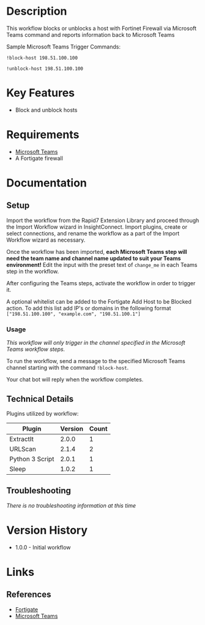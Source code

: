 # Description

This workflow blocks or unblocks a host with Fortinet Firewall via Microsoft Teams command and reports information back to Microsoft Teams

Sample Microsoft Teams Trigger Commands:

`!block-host 198.51.100.100`

`!unblock-host 198.51.100.100`

# Key Features

* Block and unblock hosts 

# Requirements


* [Microsoft Teams](https://insightconnect.help.rapid7.com/docs/microsoft-teams)
* A Fortigate firewall

# Documentation

## Setup

Import the workflow from the Rapid7 Extension Library and proceed through the Import Workflow wizard in InsightConnect. Import plugins, create or select connections, and rename the workflow as a part of the Import Workflow wizard as necessary.

Once the workflow has been imported, **each Microsoft Teams step will need the team name and channel name updated to suit your Teams environment!** Edit the input with the preset text of `change_me` in each Teams step in the workflow.

After configuring the Teams steps, activate the workflow in order to trigger it.
 
A optional whitelist can be added to the Fortigate Add Host to be Blocked action. To add this list add IP's or domains in the following format `["198.51.100.100", "example.com", "198.51.100.1"]`

### Usage

*This workflow will only trigger in the channel specified in the Microsoft Teams workflow steps.*

To run the workflow, send a message to the specified Microsoft Teams channel starting with the command `!block-host`.


Your chat bot will reply when the workflow completes.

## Technical Details

Plugins utilized by workflow:

|Plugin|Version|Count|
|----|----|--------|
|ExtractIt|2.0.0|1|
|URLScan|2.1.4|2|
|Python 3 Script|2.0.1|1|
|Sleep|1.0.2|1|

## Troubleshooting

_There is no troubleshooting information at this time_

# Version History

* 1.0.0 - Initial workflow

# Links

## References

* [Fortigate](https://www.fortinet.com/products/next-generation-firewall.html)
* [Microsoft Teams](https://teams.microsoft.com)